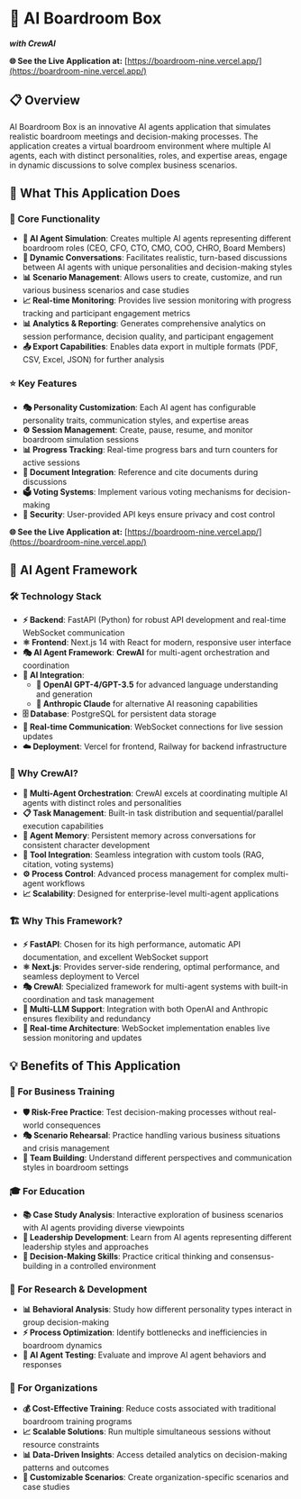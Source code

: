 # 🏢 AI Boardroom Box
***with CrewAI***


**🌐 See the Live Application at:**
[https://boardroom-nine.vercel.app/](https://boardroom-nine.vercel.app/)

## 📋 Overview

AI Boardroom Box is an innovative AI agents application that simulates realistic boardroom meetings and decision-making processes. The application creates a virtual boardroom environment where multiple AI agents, each with distinct personalities, roles, and expertise areas, engage in dynamic discussions to solve complex business scenarios.

## 🚀 What This Application Does

### 🎯 Core Functionality
- **🤖 AI Agent Simulation**: Creates multiple AI agents representing different boardroom roles (CEO, CFO, CTO, CMO, COO, CHRO, Board Members)
- **💬 Dynamic Conversations**: Facilitates realistic, turn-based discussions between AI agents with unique personalities and decision-making styles
- **📊 Scenario Management**: Allows users to create, customize, and run various business scenarios and case studies
- **📈 Real-time Monitoring**: Provides live session monitoring with progress tracking and participant engagement metrics
- **📊 Analytics & Reporting**: Generates comprehensive analytics on session performance, decision quality, and participant engagement
- **📤 Export Capabilities**: Enables data export in multiple formats (PDF, CSV, Excel, JSON) for further analysis

### ⭐ Key Features
- **🎭 Personality Customization**: Each AI agent has configurable personality traits, communication styles, and expertise areas
- **⚙️ Session Management**: Create, pause, resume, and monitor boardroom simulation sessions
- **📊 Progress Tracking**: Real-time progress bars and turn counters for active sessions
- **📄 Document Integration**: Reference and cite documents during discussions
- **🗳️ Voting Systems**: Implement various voting mechanisms for decision-making
- **🔐 Security**: User-provided API keys ensure privacy and cost control


**🌐 See the Live Application at:**
[https://boardroom-nine.vercel.app/](https://boardroom-nine.vercel.app/)

## 🤖 AI Agent Framework

### 🛠️ Technology Stack
- **⚡ Backend**: FastAPI (Python) for robust API development and real-time WebSocket communication
- **⚛️ Frontend**: Next.js 14 with React for modern, responsive user interface
- **🎭 AI Agent Framework**: **CrewAI** for multi-agent orchestration and coordination
- **🧠 AI Integration**: 
  - **🤖 OpenAI GPT-4/GPT-3.5** for advanced language understanding and generation
  - **🧠 Anthropic Claude** for alternative AI reasoning capabilities
- **🗄️ Database**: PostgreSQL for persistent data storage
- **🔄 Real-time Communication**: WebSocket connections for live session updates
- **☁️ Deployment**: Vercel for frontend, Railway for backend infrastructure

### 🎯 Why CrewAI?
- **👥 Multi-Agent Orchestration**: CrewAI excels at coordinating multiple AI agents with distinct roles and personalities
- **📋 Task Management**: Built-in task distribution and sequential/parallel execution capabilities
- **🧠 Agent Memory**: Persistent memory across conversations for consistent character development
- **🔧 Tool Integration**: Seamless integration with custom tools (RAG, citation, voting systems)
- **⚙️ Process Control**: Advanced process management for complex multi-agent workflows
- **📈 Scalability**: Designed for enterprise-level multi-agent applications

### 🏗️ Why This Framework?
- **⚡ FastAPI**: Chosen for its high performance, automatic API documentation, and excellent WebSocket support
- **⚛️ Next.js**: Provides server-side rendering, optimal performance, and seamless deployment to Vercel
- **🎭 CrewAI**: Specialized framework for multi-agent systems with built-in coordination and task management
- **🔄 Multi-LLM Support**: Integration with both OpenAI and Anthropic ensures flexibility and redundancy
- **📡 Real-time Architecture**: WebSocket implementation enables live session monitoring and updates

## 💡 Benefits of This Application

### 🏢 For Business Training
- **🛡️ Risk-Free Practice**: Test decision-making processes without real-world consequences
- **🎭 Scenario Rehearsal**: Practice handling various business situations and crisis management
- **👥 Team Building**: Understand different perspectives and communication styles in boardroom settings

### 🎓 For Education
- **📚 Case Study Analysis**: Interactive exploration of business scenarios with AI agents providing diverse viewpoints
- **👑 Leadership Development**: Learn from AI agents representing different leadership styles and approaches
- **🧠 Decision-Making Skills**: Practice critical thinking and consensus-building in a controlled environment

### 🔬 For Research & Development
- **📊 Behavioral Analysis**: Study how different personality types interact in group decision-making
- **⚡ Process Optimization**: Identify bottlenecks and inefficiencies in boardroom dynamics
- **🤖 AI Agent Testing**: Evaluate and improve AI agent behaviors and responses

### 🏢 For Organizations
- **💰 Cost-Effective Training**: Reduce costs associated with traditional boardroom training programs
- **📈 Scalable Solutions**: Run multiple simultaneous sessions without resource constraints
- **📊 Data-Driven Insights**: Access detailed analytics on decision-making patterns and outcomes
- **🎯 Customizable Scenarios**: Create organization-specific scenarios and case studies

